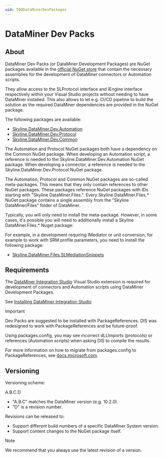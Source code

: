 ```yaml
---
uid: TOODataMinerDevPackages
---
```


# DataMiner Dev Packs

## About

DataMiner Dev Packs (or DataMiner Development Packages) are NuGet packages available in the [official NuGet store](https://www.nuget.org/) that contain the necessary assemblies for the development of DataMiner connectors or Automation scripts.

They allow access to the SLProtocol interface and IEngine interface respectively within your Visual Studio projects without needing to have DataMiner installed.
This also allows to let e.g. CI/CD pipeline to build the solution as the required DataMiner dependencies are provided in the NuGet package.

The following packages are available:

- [Skyline.DataMiner.Dev.Automation](https://www.nuget.org/packages/Skyline.DataMiner.Dev.Automation)
- [Skyline.DataMiner.Dev.Protocol](https://www.nuget.org/packages/Skyline.DataMiner.Dev.Protocol)
- [Skyline.DataMiner.Dev.Common](https://www.nuget.org/packages/Skyline.DataMiner.Dev.Common)

The Automation and Protocol NuGet packages both have a dependency on the Common NuGet package.
When developing an Automation script, a reference is needed to the Skyline.DataMiner.Dev.Automation NuGet package.
When developing a connector, a reference is needed to the Skyline.DataMiner.Dev.Protocol NuGet package.

The Automation, Protocol and Common NuGet packages are so-called meta-packages. This means that they only contain references to other NuGet packages.
These packages reference NuGet packages with IDs starting with "Skyline DataMiner.Files.".
Every Skyline DataMiner.Files.* NuGet package contains a single assembly from the "Skyline DataMiner/Files" folder of DataMiner. 

Typically, you will only need to install the meta-package. However, in some cases, it's possible you will need to additionally install a Skyline DataMiner.Files.* Nuget package:

For example, in a development requiring IMediator or unit conversion, for example to work with SRM profile parameters, you need to install the following package:

- [Skyline.DataMiner.Files.SLMediationSnippets](https://www.nuget.org/packages/Skyline.DataMiner.Files.SLMediationSnippets)

## Requirements

The [DataMiner Integration Studio](xref:DIS) Visual Studio extension is required for development of connectors and Automation scripts using DataMiner Development Packages.

See [Installing DataMiner Integration Studio](xref:Installing_and_configuring_the_software)

> [!IMPORTANT]
> Dev Packs are suggested to be installed with PackageReferences. DIS was redesigned to work with PackageReferences and be future-proof.
>
> Using packages.config, you may see incorrect dLLImports (protocols) or references (Automation scripts) when asking DIS to compile the results.
>
> For more information on how to migrate from packages.config to PackageReferences, see [docs.microsoft.com](https://docs.microsoft.com/en-us/nuget/consume-packages/migrate-packages-config-to-package-reference).  

## Versioning

Versioning scheme:

A.B.C.D

- "A.B.C" matches the DataMiner version (e.g. 10.2.0).
- "D" is a revision number.

Revisions can be released to:

- Support different build numbers of a specific DataMiner System version.
- Support content changes to the NuGet package itself.

> [!NOTE]
> We recommend that you always use the latest revision of a version.
